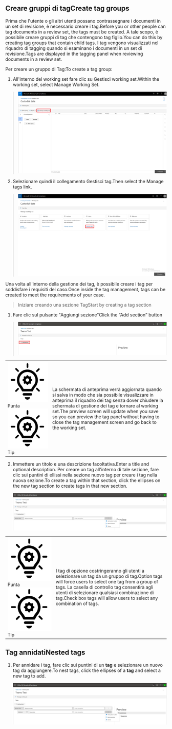 ## <a name="create-tag-groups"></a><span data-ttu-id="bde35-101">Creare gruppi di tag</span><span class="sxs-lookup"><span data-stu-id="bde35-101">Create tag groups</span></span>

<span data-ttu-id="bde35-102">Prima che l'utente o gli altri utenti possano contrassegnare i documenti in un set di revisione, è necessario creare i tag.</span><span class="sxs-lookup"><span data-stu-id="bde35-102">Before you or other people can tag documents in a review set, the tags must be created.</span></span> <span data-ttu-id="bde35-103">A tale scopo, è possibile creare gruppi di tag che contengono tag figlio.</span><span class="sxs-lookup"><span data-stu-id="bde35-103">You can do this by creating tag groups that contain child tags.</span></span> <span data-ttu-id="bde35-104">I tag vengono visualizzati nel riquadro di tagging quando si esaminano i documenti in un set di revisione.</span><span class="sxs-lookup"><span data-stu-id="bde35-104">Tags are displayed in the tagging panel when reviewing documents in a review set.</span></span>

<span data-ttu-id="bde35-105">Per creare un gruppo di Tag:</span><span class="sxs-lookup"><span data-stu-id="bde35-105">To create a tag group:</span></span>

1.  <span data-ttu-id="bde35-106">All'interno del working set fare clic su Gestisci working set.</span><span class="sxs-lookup"><span data-stu-id="bde35-106">Within the working set, select Manage Working Set.</span></span>

> ![](../media/ED_managews.png)

2.  <span data-ttu-id="bde35-107">Selezionare quindi il collegamento Gestisci tag.</span><span class="sxs-lookup"><span data-stu-id="bde35-107">Then select the Manage tags link.</span></span>

> ![](../media/ED_managetags.png)

<span data-ttu-id="bde35-108">Una volta all'interno della gestione dei tag, è possibile creare i tag per soddisfare i requisiti del caso.</span><span class="sxs-lookup"><span data-stu-id="bde35-108">Once inside the tag management, tags can be created to meet the requirements of your case.</span></span>

> <span data-ttu-id="bde35-109">Iniziare creando una sezione Tag</span><span class="sxs-lookup"><span data-stu-id="bde35-109">Start by creating a tag section</span></span>

1.  <span data-ttu-id="bde35-110">Fare clic sul pulsante "Aggiungi sezione"</span><span class="sxs-lookup"><span data-stu-id="bde35-110">Click the “Add section” button</span></span>

> ![Un'immagine contenente la descrizione dello screenshot generata automaticamente](../media/ED_addtagsection.png)

|                                                                                                                             |                                                                                                                                                                 |
| --------------------------------------------------------------------------------------------------------------------------- | --------------------------------------------------------------------------------------------------------------------------------------------------------------- |
| <span data-ttu-id="bde35-112">![](../media/ED_tipicon.png)Punta</span><span class="sxs-lookup"><span data-stu-id="bde35-112">![](../media/ED_tipicon.png)Tip</span></span> | <span data-ttu-id="bde35-113">La schermata di anteprima verrà aggiornata quando si salva in modo che sia possibile visualizzare in anteprima il riquadro dei tag senza dover chiudere la schermata di gestione dei tag e tornare al working set.</span><span class="sxs-lookup"><span data-stu-id="bde35-113">The preview screen will update when you save so you can preview the tag panel without having to close the tag management screen and go back to the working set.</span></span> |

2.  <span data-ttu-id="bde35-114">Immettere un titolo e una descrizione facoltativa.</span><span class="sxs-lookup"><span data-stu-id="bde35-114">Enter a title and optional description.</span></span> <span data-ttu-id="bde35-115">Per creare un tag all'interno di tale sezione, fare clic sui puntini di ellissi nella sezione nuovo tag per creare i tag nella nuova sezione.</span><span class="sxs-lookup"><span data-stu-id="bde35-115">To create a tag within that section, click the ellipses on the new tag section to create tags in that new section.</span></span>
    
    ![Schermata di una descrizione del telefono cellulare generata automaticamente](../media/ED_createtag.png)

|                                                                                                                             |                                                                                                                                         |
| --------------------------------------------------------------------------------------------------------------------------- | --------------------------------------------------------------------------------------------------------------------------------------- |
| <span data-ttu-id="bde35-117">![](../media/ED_tipicon.png)Punta</span><span class="sxs-lookup"><span data-stu-id="bde35-117">![](../media/ED_tipicon.png)Tip</span></span> | <span data-ttu-id="bde35-118">I tag di opzione costringeranno gli utenti a selezionare un tag da un gruppo di tag.</span><span class="sxs-lookup"><span data-stu-id="bde35-118">Option tags will force users to select one tag from a group of tags.</span></span> <span data-ttu-id="bde35-119">La casella di controllo tag consentirà agli utenti di selezionare qualsiasi combinazione di tag.</span><span class="sxs-lookup"><span data-stu-id="bde35-119">Check box tags will allow users to select any combination of tags.</span></span> |

## <a name="nested-tags"></a><span data-ttu-id="bde35-120">Tag annidati</span><span class="sxs-lookup"><span data-stu-id="bde35-120">Nested tags</span></span>

1.  <span data-ttu-id="bde35-121">Per annidare i tag, fare clic sui puntini di un **tag** e selezionare un nuovo tag da aggiungere.</span><span class="sxs-lookup"><span data-stu-id="bde35-121">To nest tags, click the ellipses of a **tag** and select a new tag to add.</span></span>
    
    ![](../media/ED_tagnesting.png)

